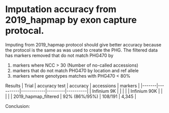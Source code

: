 # Imputation accuracy from 2019_hapmap by exon capture protocal.

Imputing from 2019_hapmap protocol should give better accuracy because the protocol is the same as was used to create the PHG. The filtered data has markers removed that do not match PHG470 by 
1. markers where NCC > 30 (Number of no-called accessions)
2. markers that do not match PHG470 by location and ref allele
3. markers where genotypes matches with  PHG470 < 80%

Results
| Trial | accuracy test | accuracy | accessions | markers |
|-------|----------|------------|---------|----------|
| Infinium 9K  |  |  | |
| Infinium 90K |  |  | |
| 2019_hapmap_filtered  | 92% (86%/95%) | 108/191 | 4,345 |

Conclusion:



